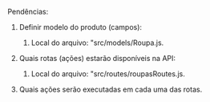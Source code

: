 Pendências:
1. Definir modelo do produto (campos):
    1. Local do arquivo: "src/models/Roupa.js.

2. Quais rotas (ações) estarão disponíveis na API:
    1. Local do arquivo: "src/routes/roupasRoutes.js.
    
3. Quais ações serão executadas em cada uma das rotas.
